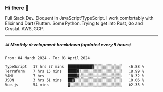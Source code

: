 ### Hi there 👋

Full Stack Dev. Eloquent in JavaScript/TypeScript. I work comfortably with Elixir and Dart (Flutter). Some Python. Trying to get into Rust, Go and Crystal. AWS, GCP.

***

##### 📊 Monthly development breakdown (updated every 8 hours)

<!--START_SECTION:waka-->

```txt
From: 04 March 2024 - To: 03 April 2024

TypeScript   17 hrs 57 mins  ███████████▓░░░░░░░░░░░░░   46.88 %
Terraform    7 hrs 16 mins   ████▓░░░░░░░░░░░░░░░░░░░░   18.99 %
YAML         7 hrs           ████▓░░░░░░░░░░░░░░░░░░░░   18.32 %
JSON         3 hrs 51 mins   ██▓░░░░░░░░░░░░░░░░░░░░░░   10.06 %
Vue.js       54 mins         ▓░░░░░░░░░░░░░░░░░░░░░░░░   02.35 %
```

<!--END_SECTION:waka-->
